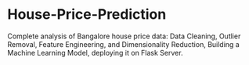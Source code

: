 # House-Price-Prediction

Complete analysis of Bangalore house price data: Data Cleaning, Outlier Removal, Feature Engineering, and Dimensionality Reduction, Building a Machine Learning Model, deploying it on Flask Server.
